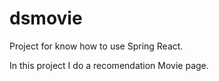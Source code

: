 # dsmovie

Project for know how to use Spring React. 

In this project I do a recomendation Movie page. 

